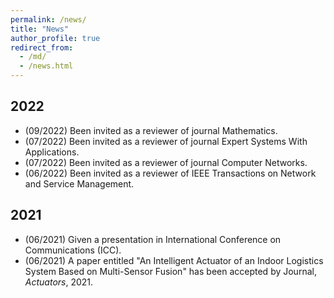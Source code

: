 ```yaml
---
permalink: /news/
title: "News"
author_profile: true
redirect_from: 
  - /md/
  - /news.html
---
```


## 2022
  * (09/2022) Been invited as a reviewer of journal Mathematics. 
  * (07/2022) Been invited as a reviewer of journal Expert Systems With Applications.
  * (07/2022) Been invited as a reviewer of journal Computer Networks.
  * (06/2022) Been invited as a reviewer of IEEE Transactions on Network and Service Management.
  <!--* (06/2022) Passed the defense of Ph.D. dissertation.-->
## 2021
  * (06/2021) Given a presentation in International Conference on Communications (ICC).
  * (06/2021) A paper entitled "An Intelligent Actuator of an Indoor Logistics System Based on Multi-Sensor Fusion" has been accepted by Journal, <i>Actuators</i>, 2021.

